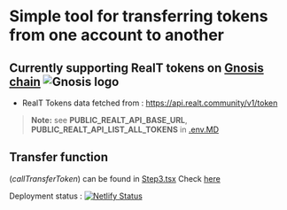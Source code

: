 # Simple tool for transferring tokens from one account to another

## Currently supporting **RealT tokens** on **[Gnosis chain](https://www.gnosis.io/)**  ![Gnosis logo](https://assets-global.website-files.com/63692bf32544bee8b1836ea6/637b01428c7bd8e16af26756_favicon-32.png)

- RealT Tokens data fetched from : https://api.realt.community/v1/token

> **Note:** see **PUBLIC_REALT_API_BASE_URL**, **PUBLIC_REALT_API_LIST_ALL_TOKENS**
> in [.env.MD](frontend/.env.md)


## Transfer function

(*callTransferToken*) can be found in [Step3.tsx](frontend/src/app/components/Step3.tsx)
Check [here](https://github.com/search?q=repo%3ABenoistP%2Ftransfer-tokens%20callTransferToken&type=code)

Deployment status :
[![Netlify Status](https://api.netlify.com/api/v1/badges/8eaba3c2-915f-427b-9118-eb123f0ac344/deploy-status)](https://app.netlify.com/sites/realt-tokens-transfer/deploys)